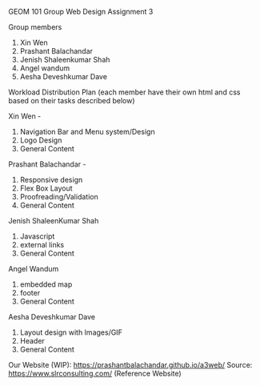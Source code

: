 GEOM 101 Group Web Design Assignment 3

Group members

1. Xin Wen
2. Prashant Balachandar
3. Jenish Shaleenkumar Shah
4. Angel wandum
5. Aesha Deveshkumar Dave

Workload Distribution Plan (each member have their own html and css based on their tasks described below)

Xin Wen -
1. Navigation Bar and Menu system/Design
2. Logo Design 
3. General Content 

Prashant Balachandar -
1. Responsive design 
2. Flex Box Layout  
3. Proofreading/Validation
4. General Content 

Jenish ShaleenKumar Shah
1. Javascript
2. external links
3. General Content 

Angel Wandum
1. embedded map 
2. footer
3. General Content 

Aesha Deveshkumar Dave
1. Layout design with Images/GIF
2. Header
3. General Content 

Our Website (WIP): https://prashantbalachandar.github.io/a3web/
Source: https://www.slrconsulting.com/ (Reference Website)
